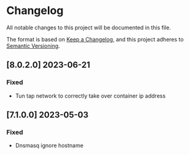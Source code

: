 # Changelog

All notable changes to this project will be documented in this file.

The format is based on [Keep a Changelog](https://keepachangelog.com/en/1.0.0/),
and this project adheres to [Semantic Versioning](https://semver.org/spec/v2.0.0.html).

## [8.0.2.0] 2023-06-21

### Fixed

- Tun tap network to correctly take over container ip address

## [7.1.0.0] 2023-05-03

### Fixed

- Dnsmasq ignore hostname
